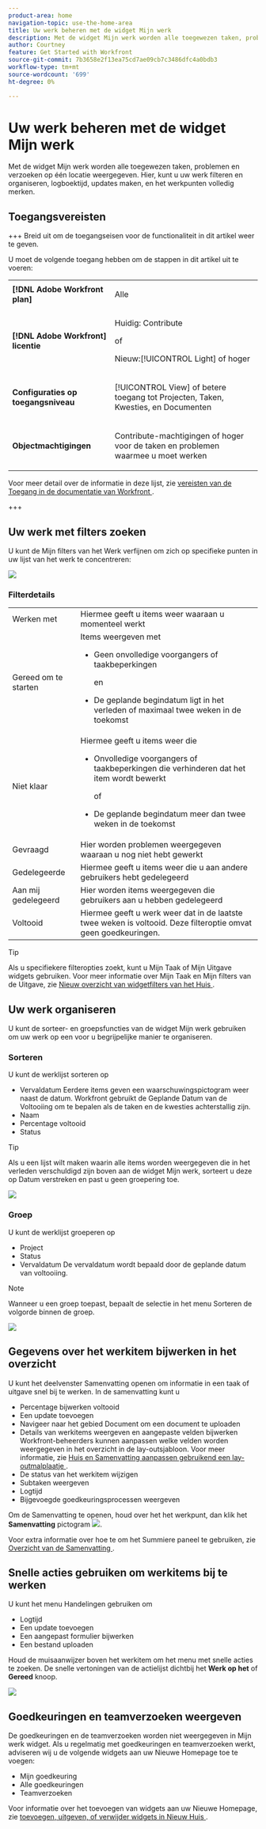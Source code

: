 ```yaml
---
product-area: home
navigation-topic: use-the-home-area
title: Uw werk beheren met de widget Mijn werk
description: Met de widget Mijn werk worden alle toegewezen taken, problemen en verzoeken op één locatie weergegeven. Hier, kunt u uw werk filteren en organiseren, logboektijd, updates maken, en het werkpunten volledig merken.
author: Courtney
feature: Get Started with Workfront
source-git-commit: 7b3658e2f13ea75cd7ae09cb7c3486dfc4a0bdb3
workflow-type: tm+mt
source-wordcount: '699'
ht-degree: 0%

---
```



# Uw werk beheren met de widget Mijn werk

Met de widget Mijn werk worden alle toegewezen taken, problemen en verzoeken op één locatie weergegeven. Hier, kunt u uw werk filteren en organiseren, logboektijd, updates maken, en het werkpunten volledig merken.

## Toegangsvereisten

+++ Breid uit om de toegangseisen voor de functionaliteit in dit artikel weer te geven.

U moet de volgende toegang hebben om de stappen in dit artikel uit te voeren:

<table style="table-layout:auto"> 
 <col> 
 </col> 
 <col> 
 </col> 
 <tbody> 
  <tr> 
   <td role="rowheader"><strong>[!DNL Adobe Workfront plan]</strong></td> 
   <td> <p>Alle</p> </td> 
  </tr> 
  <tr> 
   <td role="rowheader"><strong>[!DNL Adobe Workfront] licentie</strong></td> 
   <td> <p>Huidig: Contribute</p>
   <p>of</p> 
   <p>Nieuw:[!UICONTROL Light] of hoger<p> 
  </td> 
  </tr> </ul>
  <tr> 
   <td role="rowheader"><strong>Configuraties op toegangsniveau</strong></td> 
   <td> <p>[!UICONTROL View] of betere toegang tot Projecten, Taken, Kwesties, en Documenten</p> </td> 
  </tr>  
  <tr> 
   <td role="rowheader"><strong>Objectmachtigingen</strong></td> 
   <td> <p>Contribute-machtigingen of hoger voor de taken en problemen waarmee u moet werken</p>  </td> 
  </tr> 
 </tbody> 
</table>

Voor meer detail over de informatie in deze lijst, zie [ vereisten van de Toegang in de documentatie van Workfront ](/help/quicksilver/administration-and-setup/add-users/access-levels-and-object-permissions/access-level-requirements-in-documentation.md).

+++

## Uw werk met filters zoeken

U kunt de Mijn filters van het Werk verfijnen om zich op specifieke punten in uw lijst van het werk te concentreren:

![](assets/filter-my-work-widget.png)

### Filterdetails

<table>
  <tbody>
    <tr>
      <td>Werken met</td>
      <td>Hiermee geeft u items weer waaraan u momenteel werkt</td>
    </tr>
    <tr>
      <td>Gereed om te starten</td>
      <td>Items weergeven met 
      <ul>
      <li>Geen onvolledige voorgangers of taakbeperkingen</li>
      <p>en</p>
      <li>De geplande begindatum ligt in het verleden of maximaal twee weken in de toekomst</li>
      </ul>
      </td>
    </tr>
    <tr>
      <td>Niet klaar</td>
      <td>Hiermee geeft u items weer die
       <ul>
      <li>Onvolledige voorgangers of taakbeperkingen die verhinderen dat het item wordt bewerkt</li>
      <p>of</p>
      <li>De geplande begindatum meer dan twee weken in de toekomst</li>
      </ul>
       </td>
    </tr>
    <tr>
      <td>Gevraagd</td>
      <td>Hier worden problemen weergegeven waaraan u nog niet hebt gewerkt</td>
    </tr>
    <tr>
      <td>Gedelegeerde</td>
      <td>Hiermee geeft u items weer die u aan andere gebruikers hebt gedelegeerd</td>
    </tr>
    <tr>
      <td>Aan mij gedelegeerd</td>
      <td>Hier worden items weergegeven die gebruikers aan u hebben gedelegeerd</td>
    </tr>
    <tr>
      <td>Voltooid</td>
      <td>Hiermee geeft u werk weer dat in de laatste twee weken is voltooid. Deze filteroptie omvat geen goedkeuringen.</td>
    </tr>
  </tbody>
</table>

>[!TIP]
>
>Als u specifiekere filteropties zoekt, kunt u Mijn Taak of Mijn Uitgave widgets gebruiken. Voor meer informatie over Mijn Taak en Mijn filters van de Uitgave, zie [ Nieuw overzicht van widgetfilters van het Huis ](/help/quicksilver/workfront-basics/using-home/new-home/widget-filter-overview-new-home.md).

## Uw werk organiseren

U kunt de sorteer- en groepsfuncties van de widget Mijn werk gebruiken om uw werk op een voor u begrijpelijke manier te organiseren.

### Sorteren

U kunt de werklijst sorteren op

* Vervaldatum
Eerdere items geven een waarschuwingspictogram weer naast de datum. Workfront gebruikt de Geplande Datum van de Voltooiing om te bepalen als de taken en de kwesties achterstallig zijn.
* Naam
* Percentage voltooid
* Status

>[!TIP]
>
>Als u een lijst wilt maken waarin alle items worden weergegeven die in het verleden verschuldigd zijn boven aan de widget Mijn werk, sorteert u deze op Datum verstreken en past u geen groepering toe.


![](assets/sort-my-work-widget.png)

### Groep

U kunt de werklijst groeperen op

* Project
* Status
* Vervaldatum
De vervaldatum wordt bepaald door de geplande datum van voltooiing.

>[!NOTE]
>
>Wanneer u een groep toepast, bepaalt de selectie in het menu Sorteren de volgorde binnen de groep.


![](assets/group-my-work-widget.png)

## Gegevens over het werkitem bijwerken in het overzicht

U kunt het deelvenster Samenvatting openen om informatie in een taak of uitgave snel bij te werken. In de samenvatting kunt u

* Percentage bijwerken voltooid
* Een update toevoegen
* Navigeer naar het gebied Document om een document te uploaden
* Details van werkitems weergeven en aangepaste velden bijwerken
Workfront-beheerders kunnen aanpassen welke velden worden weergegeven in het overzicht in de lay-outsjabloon. Voor meer informatie, zie [ Huis en Samenvatting aanpassen gebruikend een lay-outmalplaatje ](/help/quicksilver/administration-and-setup/customize-workfront/use-layout-templates/customize-home-summary-layout-template.md).
* De status van het werkitem wijzigen
* Subtaken weergeven
* Logtijd
* Bijgevoegde goedkeuringsprocessen weergeven

Om de Samenvatting te openen, houd over het het werkpunt, dan klik het **Samenvatting** pictogram ![](assets/open-summary-new-home.png).

Voor extra informatie over hoe te om het Summiere paneel te gebruiken, zie [ Overzicht van de Samenvatting ](/help/quicksilver/workfront-basics/the-new-workfront-experience/summary-overview.md).

## Snelle acties gebruiken om werkitems bij te werken

U kunt het menu Handelingen gebruiken om

* Logtijd
* Een update toevoegen
* Een aangepast formulier bijwerken
* Een bestand uploaden

Houd de muisaanwijzer boven het werkitem om het menu met snelle acties te zoeken. De snelle vertoningen van de actielijst dichtbij het **Werk op het** of **Gereed** knoop.

![](assets/quick-actions-new-home.png)


## Goedkeuringen en teamverzoeken weergeven

De goedkeuringen en de teamverzoeken worden niet weergegeven in Mijn werk widget. Als u regelmatig met goedkeuringen en teamverzoeken werkt, adviseren wij u de volgende widgets aan uw Nieuwe Homepage toe te voegen:

* Mijn goedkeuring
* Alle goedkeuringen
* Teamverzoeken

Voor informatie over het toevoegen van widgets aan uw Nieuwe Homepage, zie [ toevoegen, uitgeven, of verwijder widgets in Nieuw Huis ](/help/quicksilver/workfront-basics/using-home/new-home/add-edit-remove-widgets-in-new-home.md).




